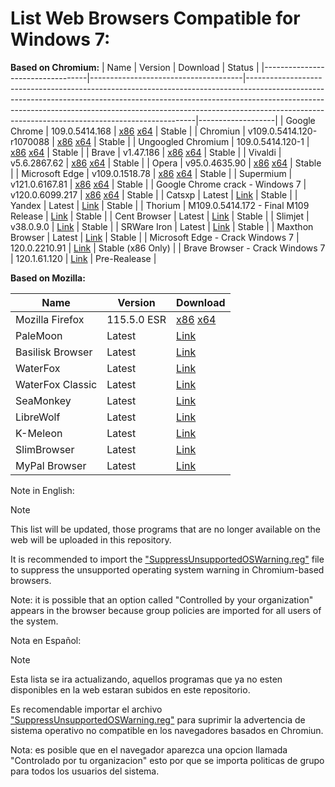 # List Web Browsers Compatible for Windows 7:

**Based on Chromium:**
| Name                             | Version                              | Download                                                                                                                                                                                                                                                                                                  | Status            |
|----------------------------------|--------------------------------------|-----------------------------------------------------------------------------------------------------------------------------------------------------------------------------------------------------------------------------------------------------------------------------------------------------------|-------------------|
| Google Chrome                    | 109.0.5414.168                       | [x86](https://dl.google.com/release2/chrome/p5iizujxrjjggjfl7d4kvj5e5i_109.0.5414.168/109.0.5414.168_chrome_installer.exe) [x64](https://dl.google.com/release2/chrome/nvwf3mhcdg76ot6qwp75ovmh2u_109.0.5414.168/109.0.5414.168_chrome_installer.exe)                                                     | Stable            |
| Chromiun                         | v109.0.5414.120-r1070088             | [x86](https://github.com/Hibbiki/chromium-win32/releases/download/v109.0.5414.120-r1070088/mini_installer.sync.exe) [x64](https://github.com/Hibbiki/chromium-win64/releases/download/v109.0.5414.120-r1070088/mini_installer.sync.exe)                                                                   | Stable            |
| Ungoogled Chromium               | 109.0.5414.120-1                     | [x86](https://ungoogled-software.github.io/ungoogled-chromium-binaries/releases/windows/32bit/109.0.5414.120-1) [x64](https://ungoogled-software.github.io/ungoogled-chromium-binaries/releases/windows/64bit/109.0.5414.120-1)                                                                           | Stable            |
| Brave                            | v1.47.186                            | [x86](https://github.com/brave/brave-browser/releases/download/v1.47.186/BraveBrowserStandaloneSetup32.exe) [x64](https://github.com/brave/brave-browser/releases/download/v1.47.186/BraveBrowserStandaloneSetup.exe)                                                                                     | Stable            |
| Vivaldi                          | v5.6.2867.62                         | [x86](https://downloads.vivaldi.com/stable/Vivaldi.5.6.2867.62.exe) [x64](https://downloads.vivaldi.com/stable/Vivaldi.5.6.2867.62.x64.exe)                                                                                                                                                               | Stable            |
| Opera                            | v95.0.4635.90                        | [x86](https://get.opera.com/ftp/pub/opera/desktop/95.0.4635.90/win/Opera_95.0.4635.90_Setup.exe) [x64](https://get.opera.com/ftp/pub/opera/desktop/95.0.4635.90/win/Opera_95.0.4635.90_Setup_x64.exe)                                                                                                     | Stable            |
| Microsoft Edge                   | v109.0.1518.78                       | [x86](https://msedge.sf.dl.delivery.mp.microsoft.com/filestreamingservice/files/dc4f8255-2ad7-4ab0-a32e-189a2141eec7/MicrosoftEdgeEnterpriseX86.msi) [x64](https://msedge.sf.dl.delivery.mp.microsoft.com/filestreamingservice/files/a37eade6-cd7b-42ab-94d0-307b9e6ec4c0/MicrosoftEdgeEnterpriseX64.msi) | Stable            |
| Supermium                        | v121.0.6167.81                       | [x86](https://github.com/win32ss/supermium/releases/download/v121/supermium_121_32_setup.exe) [x64](https://github.com/win32ss/supermium/releases/download/v121/supermium_121_64_setup.exe)                                                                                                               | Stable            |
| Google Chrome crack - Windows 7  | v120.0.6099.217                      | [x86](https://github.com/Blaukovitch/GOOGLE_CHROME_Windows_7_CRACK/releases/download/120_217/120.0.6099.217_x86_Windows7_STABLE_SANDBOX.7z.7z) [x64](https://github.com/Blaukovitch/GOOGLE_CHROME_Windows_7_CRACK/releases/download/120_217/120.0.6099.217_x64_Windows7_STABLE_SANDBOX.7z)                | Stable            |
| Catsxp                           | Latest                               | [Link](https://www.catsxp.com/)                                                                                                                                                                                                                                                                           | Stable            |
| Yandex                           | Latest                               | [Link](https://browser.yandex.com/help/about/install.html)                                                                                                                                                                                                                                                | Stable            |
| Thorium                          | M109.0.5414.172 - Final M109 Release | [Link](https://github.com/Alex313031/thorium-win7/releases)                                                                                                                                                                                                                                               | Stable            |
| Cent Browser                     | Latest                               | [Link](http://www.centbrowser.com/)                                                                                                                                                                                                                                                                       | Stable            |
| Slimjet                          | v38.0.9.0                            | [Link](https://www.slimjet.com/en/dlpage_win78.php)                                                                                                                                                                                                                                                       | Stable            |
| SRWare Iron                      | Latest                               | [Link](https://www.srware.net/downloads/win7.html)                                                                                                                                                                                                                                                        | Stable            |
| Maxthon Browser                  | Latest                               | [Link](https://www.maxthon.com/en/download)                                                                                                                                                                                                                                                               | Stable            |
| Microsoft Edge - Crack Windows 7 | 120.0.2210.91                        | [Link](https://github.com/Blaukovitch/Microsoft-EDGE-Windows-7-CRACK/releases/latest)                                                                                                                                                                                                                     | Stable (x86 Only) |
| Brave Browser - Crack Windows 7  | 120.1.61.120                         | [Link](https://github.com/Blaukovitch/GOOGLE_CHROME_Windows_7_CRACK/releases/tag/brave)                                                                                                                                                                                                                   | Pre-Realease      |


**Based on Mozilla:**

| Name             | Version     | Download                                                                                                                                    |
|------------------|-------------|---------------------------------------------------------------------------------------------------------------------------------------------|
| Mozilla Firefox  | 115.5.0 ESR | [x86](https://ftp.mozilla.org/pub/firefox/releases/115.5.0esr/win32/) [x64](https://ftp.mozilla.org/pub/firefox/releases/115.5.0esr/win64/) |
| PaleMoon         | Latest      | [Link](https://www.palemoon.org/download.shtml)                                                                                             |
| Basilisk Browser | Latest      | [Link](https://www.basilisk-browser.org/download.shtml)                                                                                     |
| WaterFox         | Latest      | [Link](https://www.waterfox.net)                                                                                                            |
| WaterFox Classic | Latest      | [Link](https://classic.waterfox.net/)                                                                                                       |
| SeaMonkey        | Latest      | [Link](https://www.seamonkey-project.org/releases/)                                                                                         |
| LibreWolf        | Latest      | [Link](https://librewolf.net/installation/windows/)                                                                                         |
| K-Meleon         | Latest      | [Link](http://kmeleonbrowser.org/download.php)                                                                                              |
| SlimBrowser      | Latest      | [Link](https://www.slimbrowser.net/en/dlpage.php)                                                                                           |
| MyPal Browser    | Latest      | [Link](github.com/Feodor2/Mypal68/releases/latest)                                                                                          |

Note in English:
> [!NOTE]
> This list will be updated, those programs that are no longer available on the web will be uploaded in this repository.
> 
> It is recommended to import the ["SuppressUnsupportedOSWarning.reg"](https://github.com/TesterMachine/W7RevivalTools/blob/main/Browsers/SuppressUnsupportedOSWarning.reg) file to suppress the unsupported operating system warning in Chromium-based browsers.
>
> Note: it is possible that an option called "Controlled by your organization" appears in the browser because group policies are imported for all users of the system.

Nota en Español:
> [!NOTE]
> Esta lista se ira actualizando, aquellos programas que ya no esten disponibles en la web estaran subidos en este repositorio.
> 
> Es recomendable importar el archivo ["SuppressUnsupportedOSWarning.reg"](https://github.com/TesterMachine/W7RevivalTools/blob/main/Browsers/SuppressUnsupportedOSWarning.reg) para suprimir la advertencia de sistema operativo no compatible en los navegadores basados en Chromiun.
>
> Nota: es posible que en el navegador aparezca una opcion llamada "Controlado por tu organizacion" esto por que se importa politicas de grupo para todos los usuarios del sistema. 
